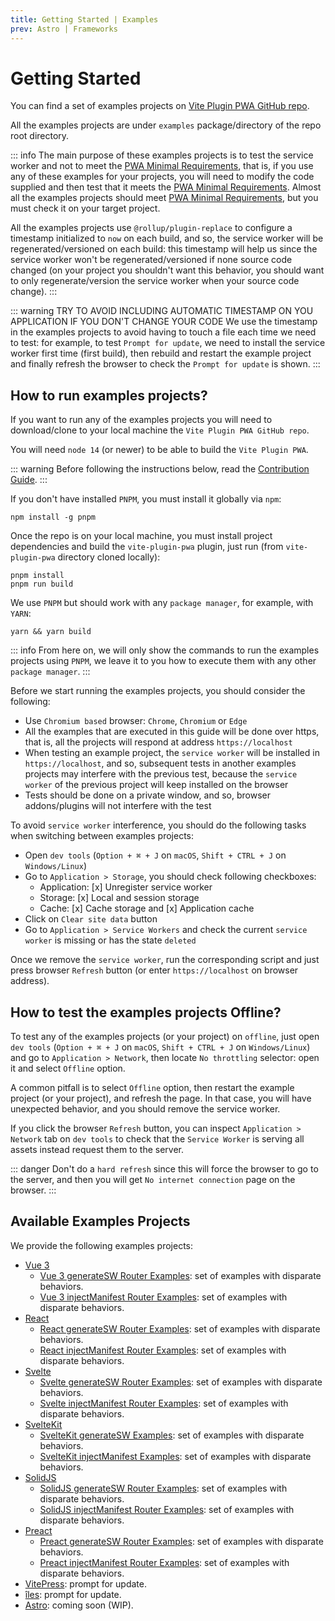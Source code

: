 ```yaml
---
title: Getting Started | Examples
prev: Astro | Frameworks
---
```


# Getting Started

You can find a set of examples projects on [Vite Plugin PWA GitHub repo](https://github.com/antfu/vite-plugin-pwa/tree/main/examples).

All the examples projects are under `examples` package/directory of the repo root directory.

::: info
The main purpose of these examples projects is to test the service worker and not to meet the [PWA Minimal Requirements](/guide/#pwa-minimal-requirements), that is, if you use any of these examples for your projects, you will need to modify the code supplied and then test that it meets the [PWA Minimal Requirements](/guide/#pwa-minimal-requirements). Almost all the examples projects should meet [PWA Minimal Requirements](/guide/#pwa-minimal-requirements), but you must check it on your target project.

All the examples projects use `@rollup/plugin-replace` to configure a timestamp initialized to `now` on each build, and so, the service worker will be regenerated/versioned on each build: this timestamp will help us since the service worker won't be regenerated/versioned if none source code changed (on your project you shouldn't want this behavior,  you should want to only regenerate/version the service worker when your source code change).
:::

::: warning TRY TO AVOID INCLUDING AUTOMATIC TIMESTAMP ON YOU APPLICATION IF YOU DON'T CHANGE YOUR CODE
We use the timestamp in the examples projects to avoid having to touch a file each time we need to test: for example, to test `Prompt for update`, we need to install the service worker first time (first build), then rebuild and restart the example project and finally refresh the browser to check the `Prompt for update` is shown.
:::

## How to run examples projects?

If you want to run any of the examples projects you will need to download/clone to your local machine the `Vite Plugin PWA GitHub repo`.

You will need `node 14` (or newer) to be able to build the `Vite Plugin PWA`.

::: warning
Before following the instructions below, read the [Contribution Guide](https://github.com/antfu/vite-plugin-pwa/blob/main/CONTRIBUTING.md).
:::

If you don't have installed `PNPM`, you must install it globally via `npm`:
```shell
npm install -g pnpm
```

Once the repo is on your local machine, you must install project dependencies and build the `vite-plugin-pwa` plugin, just run (from `vite-plugin-pwa` directory cloned locally):

```shell
pnpm install
pnpm run build
```

We use `PNPM` but should work with any `package manager`, for example, with `YARN`:
```shell
yarn && yarn build
```

::: info
From here on, we will only show the commands to run the examples projects using `PNPM`, we leave it to you how to execute them with any other` package manager`.
:::

Before we start running the examples projects, you should consider the following:
- Use `Chromium based` browser: `Chrome`, `Chromium` or `Edge`
- All the examples that are executed in this guide will be done over https, that is, all the projects will respond at address `https://localhost`
- When testing an example project, the `service worker` will be installed in `https://localhost`, and so, subsequent tests in another examples projects may interfere with the previous test, because the `service worker` of the previous project will keep installed on the browser
- Tests should be done on a private window, and so, browser addons/plugins will not interfere with the test

To avoid `service worker` interference, you should do the following tasks when switching between examples projects:
- Open `dev tools` (`Option + ⌘ + J` on `macOS`, `Shift + CTRL + J` on `Windows/Linux`)
- Go to `Application > Storage`, you should check following checkboxes:
  - Application: [x] Unregister service worker
  - Storage: [x] Local and session storage
  - Cache: [x] Cache storage and [x] Application cache
- Click on `Clear site data` button
- Go to `Application > Service Workers` and check the current `service worker` is missing or has the state `deleted`

Once we remove the `service worker`, run the corresponding script and just press browser `Refresh` button (or enter `https://localhost` on browser address).

## How to test the examples projects Offline?

To test any of the examples projects (or your project) on `offline`, just open `dev tools` (`Option + ⌘ + J` on `macOS`, `Shift + CTRL + J` on  `Windows/Linux`) and go to `Application > Network`, then locate `No throttling` selector: open it and select `Offline` option.

A common pitfall is to select `Offline` option, then restart the example project (or your project), and refresh the page. In that case, you will have unexpected behavior, and you should remove the service worker.

If you click the browser `Refresh` button, you can inspect `Application > Network` tab on `dev tools` to check that the `Service Worker` is serving all assets instead request them to the server.

::: danger
Don't do a `hard refresh` since this will force the browser to go to the server, and then you will get `No internet connection` page on the browser.
:::

## Available Examples Projects

<RunExamples />

We provide the following examples projects:
- [Vue 3](/examples/vue)
  - [Vue 3 generateSW Router Examples](/examples/vue#generatesw): set of examples with disparate behaviors.
  - [Vue 3 injectManifest Router Examples](/examples/vue#generatesw): set of examples with disparate behaviors.
- [React](/examples/react)
  - [React generateSW Router Examples](/examples/react#generatesw): set of examples with disparate behaviors.
  - [React injectManifest Router Examples](/examples/react#generatesw): set of examples with disparate behaviors.
- [Svelte](/examples/svelte)
  - [Svelte generateSW Router Examples](/examples/svelte#generatesw): set of examples with disparate behaviors.
  - [Svelte injectManifest Router Examples](/examples/svelte#generatesw): set of examples with disparate behaviors.
- [SvelteKit](/examples/sveltekit)
  - [SvelteKit generateSW Examples](/examples/sveltekit#generatesw): set of examples with disparate behaviors.
  - [SvelteKit injectManifest Examples](/examples/sveltekit#generatesw): set of examples with disparate behaviors.
- [SolidJS](/examples/solidjs)
  - [SolidJS generateSW Router Examples](/examples/solidjs#generatesw): set of examples with disparate behaviors.
  - [SolidJS injectManifest Router Examples](/examples/solidjs#generatesw): set of examples with disparate behaviors.
- [Preact](/examples/preact)
  - [Preact generateSW Router Examples](/examples/preact#generatesw): set of examples with disparate behaviors.
  - [Preact injectManifest Router Examples](/examples/preact#generatesw): set of examples with disparate behaviors.
- [VitePress](/examples/vitepress): prompt for update.
- [îles](/examples/iles): prompt for update.
- [Astro](/examples/astro): coming soon (WIP).

